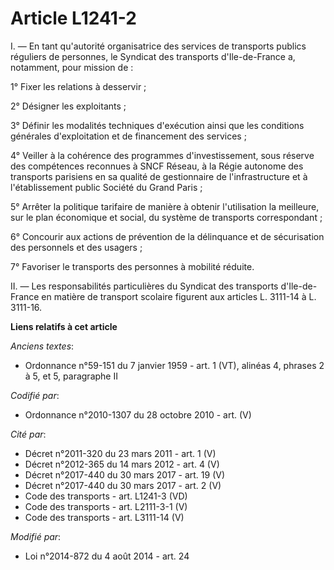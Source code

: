 # Article L1241-2

I. ― En tant qu'autorité organisatrice des services de transports publics réguliers de personnes, le Syndicat des transports
d'Ile-de-France a, notamment, pour mission de : 

1° Fixer les relations à desservir ; 

2° Désigner les exploitants ; 

3° Définir les modalités techniques d'exécution ainsi que les conditions générales d'exploitation et de financement des
services ; 

4° Veiller à la cohérence des programmes d'investissement, sous réserve des compétences reconnues à SNCF Réseau, à la Régie
autonome des transports parisiens en sa qualité de gestionnaire de l'infrastructure et à l'établissement public Société du
Grand Paris ; 

5° Arrêter la politique tarifaire de manière à obtenir l'utilisation la meilleure, sur le plan économique et social, du
système de transports correspondant ; 

6° Concourir aux actions de prévention de la délinquance et de sécurisation des personnels et des usagers ; 

7° Favoriser le transports des personnes à mobilité réduite. 

II. ― Les responsabilités particulières du Syndicat des transports d'Ile-de-France en matière de transport scolaire figurent
aux articles L. 3111-14 à L. 3111-16.

**Liens relatifs à cet article**

_Anciens textes_:

  - Ordonnance n°59-151 du 7 janvier 1959 - art. 1 (VT), alinéas 4, phrases 2 à 5, et 5, paragraphe II

_Codifié par_:

  - Ordonnance n°2010-1307 du 28 octobre 2010 - art. (V)

_Cité par_:

  - Décret n°2011-320 du 23 mars 2011 - art. 1 (V)
  - Décret n°2012-365  du 14 mars 2012 - art. 4 (V)
  - Décret n°2017-440 du 30 mars 2017 - art. 19 (V)
  - Décret n°2017-440 du 30 mars 2017 - art. 2 (V)
  - Code des transports - art. L1241-3 (VD)
  - Code des transports - art. L2111-3-1 (V)
  - Code des transports - art. L3111-14 (V)

_Modifié par_:

  - Loi n°2014-872 du 4 août 2014 - art. 24
